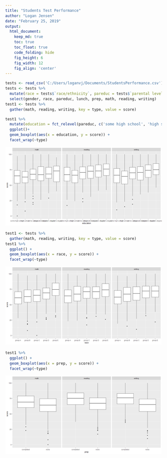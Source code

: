 ```yaml
---
title: "Students Test Performance"
author: "Logan Jensen"
date: "February 25, 2019"
output:
  html_document:  
    keep_md: true
    toc: true
    toc_float: true
    code_folding: hide
    fig_height: 6
    fig_width: 12
    fig_align: 'center'
---
```







```r
tests <- read_csv('C:/Users/loganvj/Documents/StudentsPerformance.csv')
tests <- tests %>%
  mutate(race = tests$`race/ethnicity`, pareduc = tests$`parental level of education`, prep = tests$`test preparation course`, math = tests$`math score`, reading = tests$`reading score`, writing = tests$`writing score`) %>%
  select(gender, race, pareduc, lunch, prep, math, reading, writing)
test1 <- tests %>%
  gather(math, reading, writing, key = type, value = score) 
```


```r
test1 %>%
  mutate(education = fct_relevel(pareduc, c('some high school', 'high school', 'some college',"associate's degree", "bachelor's degree", "master's degree"))) %>%
  ggplot()+
  geom_boxplot(aes(x = education, y = score)) +
  facet_wrap(~type)
```

![](StudentsPreformance_files/figure-html/unnamed-chunk-2-1.png)<!-- -->


```r
test1 <- tests %>%
  gather(math, reading, writing, key = type, value = score) 
test1 %>%
  ggplot() +
  geom_boxplot(aes(x = race, y = score)) +
  facet_wrap(~type)
```

![](StudentsPreformance_files/figure-html/unnamed-chunk-3-1.png)<!-- -->


```r
test1 %>%
  ggplot() +
  geom_boxplot(aes(x = prep, y = score)) +
  facet_wrap(~type)
```

![](StudentsPreformance_files/figure-html/unnamed-chunk-4-1.png)<!-- -->

